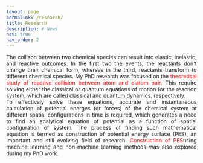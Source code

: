 ```yaml
---
layout: page
permalink: /research/
title: Research
description: # News
nav: true
nav_order: 2
---
```


<p style="text-align:justify;"> The collison between two chemical species can result into elastic, inelastic, and reactive outcomes. In the first two the events, the reactants
don't change their chemical form, whereas in the third, reactants transform to different chemical species. My PhD research was focused on the
<span style="color:red;">theoretical study of reactive collision between atom and diatom pair</span>. This require solving either the classical or quantum equations of motion for the 
reaction system, which are called classical and quantum dynamics, respectively.<br> 
To effectively solve these equations, accurate and instantaneous calculation of potential energes (or forces) of the chemical system at different spatial configurations 
in time is required, which generates a need to find an analytical equation of potential as a function of spatial configuration of system. The process of finding such mathematical equation is termed as construction of potential energy surface (PES), an important and still evolving field of research. <span style="color:red;">Construction of PES</span>using machine learning and non-machine learning methods was also explored during my PhD work.</p>
